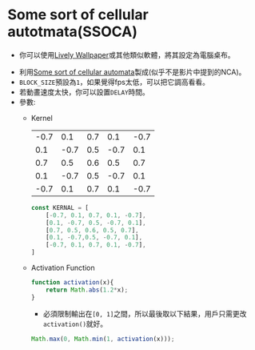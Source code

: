 # Some sort of cellular autotmata(SSOCA)
* 你可以使用[Lively Wallpaper](https://apps.microsoft.com/detail/9ntm2qc6qws7?hl=en-US&gl=US)或其他類似軟體，將其設定為電腦桌布。
<!--* 畫面渲染使用[gpu.js](https://github.com/gpujs/gpu.js)加速。 -->
* 利用[Some sort of cellular automata](https://www.youtube.com/watch?v=3H79ZcBuw4M)製成(似乎不是影片中提到的NCA)。
* `BLOCK_SIZE`預設為`1`，如果覺得fps太低，可以把它調高看看。
* 若動畫速度太快，你可以設置`DELAY`時間。
* 參數:
    * Kernel

        |  |  |  |  |  |
        | -------- | -------- | -------- | -------- | -------- |
        | -0.7     | 0.1      | 0.7      | 0.1      | -0.7     |
        | 0.1      | -0.7     | 0.5      | -0.7     |  0.1     |
        | 0.7      | 0.5      | 0.6      | 0.5      | 0.7      |
        | 0.1      | -0.7     | 0.5      | -0.7     |  0.1     |
        | -0.7     | 0.1      | 0.7      | 0.1      | -0.7     |

        ```javascript
        const KERNAL = [
            [-0.7, 0.1, 0.7, 0.1, -0.7],
            [0.1, -0.7, 0.5, -0.7, 0.1],
            [0.7, 0.5, 0.6, 0.5, 0.7],
            [0.1, -0.7,0.5, -0.7, 0.1],
            [-0.7, 0.1, 0.7, 0.1, -0.7],
        ]
        ```
        
    * Activation Function
        ```javascript
        function activation(x){
            return Math.abs(1.2*x);
        }
        ```
        * 必須限制輸出在`[0, 1]`之間，所以最後取以下結果，用戶只需更改`activation()`就好。
        ```javascript
        Math.max(0, Math.min(1, activation(x)));
        ```


    